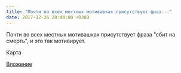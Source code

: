 ```yaml
---
title: "Почти во всех местных мотивашках присутствует фраз..."
date: 2017-12-26 20:44:00 +0300
---
```


Почти во всех местных мотивашках присутствует фраза "сбит на смерть", и это так мотивирует.

Карта

[Вложение](/assets/vk_photos/2/CaC7RqMKxHc.jpg)
